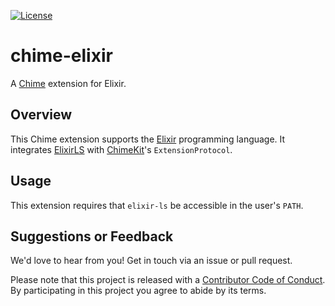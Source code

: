 [![License][license badge]][license]

# chime-elixir
A [Chime][chime] extension for Elixir.

## Overview

This Chime extension supports the [Elixir][elixir] programming language. It integrates [ElixirLS][elixir-ls] with [ChimeKit][chimekit]'s `ExtensionProtocol`.

## Usage

This extension requires that `elixir-ls` be accessible in the user's `PATH`.

## Suggestions or Feedback

We'd love to hear from you! Get in touch via an issue or pull request.

Please note that this project is released with a [Contributor Code of Conduct](CODE_OF_CONDUCT.md). By participating in this project you agree to abide by its terms.

[license]: https://opensource.org/licenses/BSD-3-Clause
[license badge]: https://img.shields.io/github/license/ChimeHQ/chime-elixir
[chime]: https://www.chimehq.com
[elixir]: https://elixir-lang.org
[elixir-ls]: https://github.com/elixir-lsp/elixir-ls
[chimekit]: https://github.com/ChimeHQ/ChimeKit
